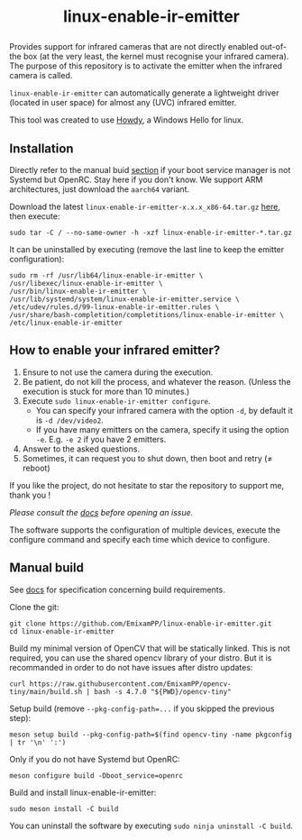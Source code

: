 # <p align=center>linux-enable-ir-emitter</p>

Provides support for infrared cameras that are not directly enabled out-of-the box (at the very least, the kernel must recognise your infrared camera). The purpose of this repository is to activate the emitter when the infrared camera is called.

`linux-enable-ir-emitter` can automatically generate a lightweight driver (located in user space) for almost any (UVC) infrared emitter.

This tool was created to use [Howdy](https://github.com/boltgolt/howdy), a Windows Hello for linux.

## Installation
Directly refer to the manual buid [section](#manual-build) if your boot service manager is not Systemd but OpenRC. Stay here if you don't know. We support ARM architectures, just download the `aarch64` variant.
 
Download the latest `linux-enable-ir-emitter-x.x.x_x86-64.tar.gz` [here](https://github.com/EmixamPP/linux-enable-ir-emitter/releases/latest), then execute:
```
sudo tar -C / --no-same-owner -h -xzf linux-enable-ir-emitter-*.tar.gz
```

It can be uninstalled by executing (remove the last line to keep the emitter configuration):
```
sudo rm -rf /usr/lib64/linux-enable-ir-emitter \
/usr/libexec/linux-enable-ir-emitter \
/usr/bin/linux-enable-ir-emitter \
/usr/lib/systemd/system/linux-enable-ir-emitter.service \
/etc/udev/rules.d/99-linux-enable-ir-emitter.rules \
/usr/share/bash-completition/completitions/linux-enable-ir-emitter \
/etc/linux-enable-ir-emitter
```

## How to enable your infrared emitter?
1. Ensure to not use the camera during the execution.
2. Be patient, do not kill the process, and whatever the reason. (Unless the execution is stuck for more than 10 minutes.)
3. Execute `sudo linux-enable-ir-emitter configure`.
    * You can specify your infrared camera with the option `-d`, by default it is `-d /dev/video2`.
    * If you have many emitters on the camera, specify it using the option `-e`. E.g. `-e 2` if you have 2 emitters.
4. Answer to the asked questions.
5. Sometimes, it can request you to shut down, then boot and retry ($\neq$ reboot)

If you like the project, do not hesitate to star the repository to support me, thank you !

*Please consult the [docs](docs/README.md) before opening an issue.*

The software supports the configuration of multiple devices, execute the configure command and specify each time which device to configure.

## Manual build
See [docs](docs/requirements.md) for specification concerning build requirements.

Clone the git:
```
git clone https://github.com/EmixamPP/linux-enable-ir-emitter.git
cd linux-enable-ir-emitter
```

Build my minimal version of OpenCV that will be statically linked. This is not required, you can use the shared opencv library of your distro. But it is recommanded in order to do not have issues after distro updates:
```
curl https://raw.githubusercontent.com/EmixamPP/opencv-tiny/main/build.sh | bash -s 4.7.0 "${PWD}/opencv-tiny"
```

Setup build (remove `--pkg-config-path=...` if you skipped the previous step):
```
meson setup build --pkg-config-path=$(find opencv-tiny -name pkgconfig | tr '\n' ':')
```

Only if you do not have Systemd but OpenRC:
```
meson configure build -Dboot_service=openrc
```

Build and install linux-enable-ir-emitter:
```
sudo meson install -C build
```

You can uninstall the software by executing `sudo ninja uninstall -C build`. 
